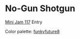 # No-Gun Shotgun
[Mini Jam 117](https://itch.io/jam/mini-jam-117-ghosts) Entry

Color palette: [funkyfuture8](https://lospec.com/palette-list/funkyfuture-8)

